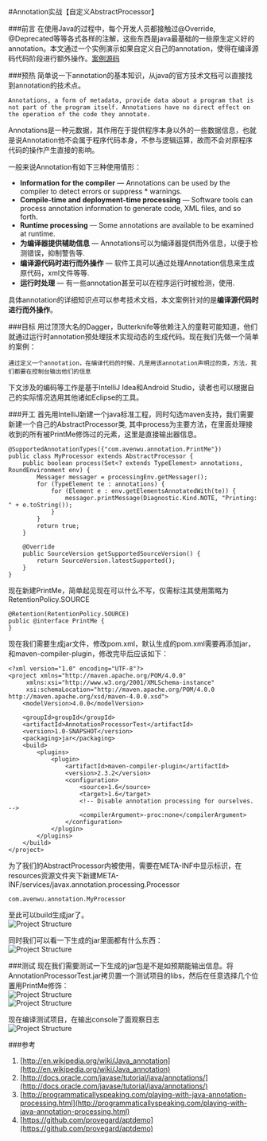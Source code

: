 #Annotation实战【自定义AbstractProcessor】

###前言
在使用Java的过程中，每个开发人员都接触过@Override, @Deprecated等等各式各样的注解，这些东西是java最基础的一些原生定义好的annotation。本文通过一个实例演示如果自定义自己的annotation，使得在编译源码代码阶段进行额外操作。[案例源码](https://github.com/avenwu/annotationprocessortest.git)

###预热
简单说一下annotation的基本知识，从java的官方技术文档可以直接找到annotation的技术点。

	Annotations, a form of metadata, provide data about a program that is not part of the program itself. Annotations have no direct effect on the operation of the code they annotate.

Annotations是一种元数据，其作用在于提供程序本身以外的一些数据信息，也就是说Annotation他不会属于程序代码本身，不参与逻辑运算，故而不会对原程序代码的操作产生直接的影响。  

一般来说Annotation有如下三种使用情形：  

- **Information for the compiler** — Annotations can be used by the compiler to detect errors or suppress * warnings.
- **Compile-time and deployment-time processing** — Software tools can process annotation information to generate code, XML files, and so forth.
- **Runtime processing** — Some annotations are available to be examined at runtime.
- **为编译器提供辅助信息** — Annotations可以为编译器提供而外信息，以便于检测错误，抑制警告等.
- **编译源代码时进行而外操作** — 软件工具可以通过处理Annotation信息来生成原代码，xml文件等等.
- **运行时处理** — 有一些annotation甚至可以在程序运行时被检测，使用.

具体annotation的详细知识点可以参考技术文档，本文案例针对的是**编译源代码时进行而外操作**。

###目标
用过顶顶大名的Dagger，Butterknife等依赖注入的童鞋可能知道，他们就通过运行时annotation预处理技术实现动态的生成代码。现在我们先做一个简单的案例：
	
	通过定义一个annotation，在编译代码的时候，凡是用该annotation声明过的类，方法，我们都要在控制台输出他们的信息

下文涉及的编码等工作是基于IntelliJ Idea和Android Studio，读者也可以根据自己的实际情况选用其他诸如Eclipse的工具。

###开工
首先用IntelliJ新建一个java标准工程，同时勾选maven支持，我们需要新建一个自己的AbstractProcessor类, 其中process为主要方法，在里面处理接收到的所有被PrintMe修饰过的元素，这里是直接输出器信息。

    @SupportedAnnotationTypes({"com.avenwu.annotation.PrintMe"})
	public class MyProcessor extends AbstractProcessor {
	    public boolean process(Set<? extends TypeElement> annotations, RoundEnvironment env) {
	        Messager messager = processingEnv.getMessager();
	        for (TypeElement te : annotations) {
	            for (Element e : env.getElementsAnnotatedWith(te)) {
	                messager.printMessage(Diagnostic.Kind.NOTE, "Printing: " + e.toString());
	            }
	        }
	        return true;
	    }
	
	    @Override
	    public SourceVersion getSupportedSourceVersion() {
	        return SourceVersion.latestSupported();
	    }
	}

现在新建PrintMe，简单起见现在可以什么不写，仅需标注其使用策略为RetentionPolicy.SOURCE

	@Retention(RetentionPolicy.SOURCE)
	public @interface PrintMe {
	}

现在我们需要生成jar文件，修改pom.xml，默认生成的pom.xml需要再添加<packaging>jar</packaging>，和maven-compiler-plugin，修改完毕后应该如下：

	<?xml version="1.0" encoding="UTF-8"?>
	<project xmlns="http://maven.apache.org/POM/4.0.0"
         xmlns:xsi="http://www.w3.org/2001/XMLSchema-instance"
         xsi:schemaLocation="http://maven.apache.org/POM/4.0.0 http://maven.apache.org/xsd/maven-4.0.0.xsd">
	    <modelVersion>4.0.0</modelVersion>
	
	    <groupId>groupId</groupId>
	    <artifactId>AnnotationProcessorTest</artifactId>
	    <version>1.0-SNAPSHOT</version>
	    <packaging>jar</packaging>
	    <build>
	        <plugins>
	            <plugin>
	                <artifactId>maven-compiler-plugin</artifactId>
	                <version>2.3.2</version>
	                <configuration>
	                    <source>1.6</source>
	                    <target>1.6</target>
	                    <!-- Disable annotation processing for ourselves. -->
	                    <compilerArgument>-proc:none</compilerArgument>
	                </configuration>
	            </plugin>
	        </plugins>
	    </build>
	</project>

为了我们的AbstractProcessor内被使用，需要在META-INF中显示标识，在resources资源文件夹下新建META-INF/services/javax.annotation.processing.Processor

	com.avenwu.annotation.MyProcessor

至此可以build生成jar了。  
![Project Structure](https://raw.githubusercontent.com/avenwu/blogs/master/blog/resources/project-structure.PNG)

同时我们可以看一下生成的jar里面都有什么东西：  
![Project Structure](https://raw.githubusercontent.com/avenwu/blogs/master/blog/resources/target-jar-structure.PNG)

###测试
现在我们需要测试一下生成的jar包是不是如预期能输出信息。将AnnotationProcessorTest.jar拷贝置一个测试项目的libs，然后在任意选择几个位置用PrintMe修饰：  
![Project Structure](https://raw.githubusercontent.com/avenwu/blogs/master/blog/resources/jar-in-libs.PNG)  
![Project Structure](https://raw.githubusercontent.com/avenwu/blogs/master/blog/resources/annotated-file.PNG)  

现在编译测试项目，在输出console了面观察日志  
![Project Structure](https://raw.githubusercontent.com/avenwu/blogs/master/blog/resources/build-console-log.PNG)  


###参考
1. [http://en.wikipedia.org/wiki/Java_annotation](http://en.wikipedia.org/wiki/Java_annotation)
2. [http://docs.oracle.com/javase/tutorial/java/annotations/](http://docs.oracle.com/javase/tutorial/java/annotations/)
3. [http://programmaticallyspeaking.com/playing-with-java-annotation-processing.html](http://programmaticallyspeaking.com/playing-with-java-annotation-processing.html)
4. [https://github.com/provegard/aptdemo](https://github.com/provegard/aptdemo)